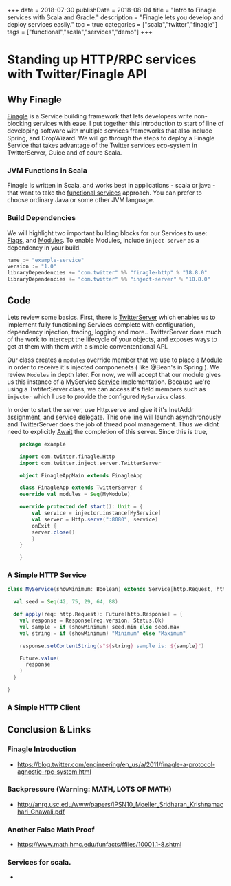 +++
date = 2018-07-30
publishDate = 2018-08-04
title = "Intro to Finagle services with Scala and Gradle."
description = "Finagle lets you develop and deploy services easily."
toc = true
categories = ["scala","twitter","finagle"]
tags = ["functional","scala","services","demo"]
+++
# Standing up HTTP/RPC services with Twitter/Finagle API

## Why Finagle

[Finagle](https://twitter.github.io/finagle/) is a Service building framework that lets developers write non-blocking services with ease. I put together this introduction to start of line of developing software with multiple services frameworks that also include Spring, and DropWizard. We will go through the steps to deploy a Finagle Service that takes advantage of the Twitter services eco-system in TwitterServer, Guice and of coure Scala.

### JVM Functions in Scala

Finagle is written in Scala, and works best in applications - scala or java - that want to take the [functional services](https://monkey.org/~marius/funsrv.pdf) approach. You can prefer to choose ordinary Java or some other JVM language.

### Build Dependencies

We will highlight two important building blocks for our Services to use: [Flags](https://twitter.github.io/finatra/user-guide/getting-started/flags.html), and [Modules](https://twitter.github.io/finatra/user-guide/getting-started/modules.html). To enable Modules, include `inject-server` as a dependency in your build.

```c
name := "example-service"
version := "1.0"
libraryDependencies += "com.twitter" %% "finagle-http" % "18.8.0"
libraryDependencies += "com.twitter" %% "inject-server" % "18.8.0"
```

## Code

Lets review some basics.  First, there is [TwitterServer]() which enables us to implement fully functionling Services complete with configuration, dependency injection, tracing, logging and more.. TwitterServer does much of the work to intercept the lifecycle of your objects, and exposes ways to get at them with them with a simple convententional API.

Our class creates a `modules` override member that we use to place a [Module]() in order to receive it's injected componenets ( like @Bean's in Spring ). We review `Modules` in depth later.  For now, we will accept that our module gives us this instance of a MyService [Service]() implementation. Because we're using a TwtiterServer class, we can access it's field members such as `injector` which I use to provide the configured `MyService` class.

In order to start the server, use Http.serve and give it it's InetAddr assignment, and service delegate. This one line will launch asynchronously and TwitterServer does the job of thread pool management. Thus we didnt need to explicitly [Await]() the completion of this server. Since this is true, 

```scala
    package example

    import com.twitter.finagle.Http
    import com.twitter.inject.server.TwitterServer

    object FinagleAppMain extends FinagleApp

    class FinagleApp extends TwitterServer {
    override val modules = Seq(MyModule)

    override protected def start(): Unit = {
        val service = injector.instance[MyService]
        val server = Http.serve(":8080", service)
        onExit {
        server.close()
        }
    }

    }
```

### A Simple HTTP Service

```scala
class MyService(showMinimum: Boolean) extends Service[http.Request, http.Response] {

  val seed = Seq(42, 75, 29, 64, 88)

  def apply(req: http.Request): Future[http.Response] = {
    val response = Response(req.version, Status.Ok)
    val sample = if (showMinimum) seed.min else seed.max
    val string = if (showMinimum) "Minimum" else "Maximum"

    response.setContentString(s"${string} sample is: ${sample}")

    Future.value(
      response
    )
  }

}
```

### A Simple HTTP Client

## Conclusion & Links

### Finagle Introduction

* https://blog.twitter.com/engineering/en_us/a/2011/finagle-a-protocol-agnostic-rpc-system.html

### Backpressure (Warning: MATH, LOTS OF MATH)

* http://anrg.usc.edu/www/papers/IPSN10_Moeller_Sridharan_Krishnamachari_Gnawali.pdf

### Another False Math Proof

* https://www.math.hmc.edu/funfacts/ffiles/10001.1-8.shtml

### Services for scala.

*
